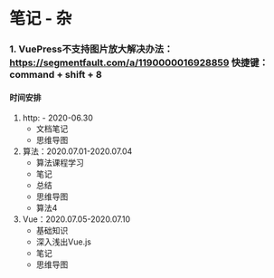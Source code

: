 # 笔记 - 杂

### 1. VuePress不支持图片放大解决办法：https://segmentfault.com/a/1190000016928859  快捷键：command + shift + 8



#### 时间安排

1. http: - 2020-06.30
   - 文档笔记
   - 思维导图
2. 算法：2020.07.01-2020.07.04
   - 算法课程学习
   - 笔记
   - 总结
   - 思维导图
   - 算法4
3. Vue：2020.07.05-2020.07.10
   - 基础知识
   - 深入浅出Vue.js
   - 笔记
   - 思维导图

